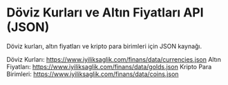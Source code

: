 # Döviz Kurları ve Altın Fiyatları API (JSON)
Döviz kurları, altın fiyatları ve kripto para birimleri için JSON kaynağı.

Döviz Kurları: https://www.iyiliksaglik.com/finans/data/currencies.json
Altın Fiyatları: https://www.iyiliksaglik.com/finans/data/golds.json
Kripto Para Birimleri: https://www.iyiliksaglik.com/finans/data/coins.json

